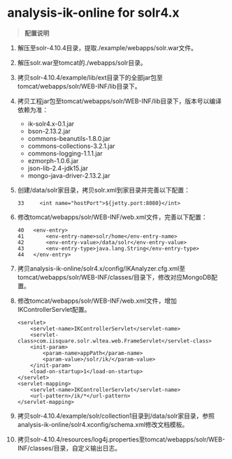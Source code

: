 # analysis-ik-online for solr4.x

> **配置说明**

1. 解压至solr-4.10.4目录，提取./example/webapps/solr.war文件。
2. 解压solr.war至tomcat的./webapps/solr目录。
3. 拷贝solr-4.10.4/example/lib/ext目录下的全部jar包至tomcat/webapps/solr/WEB-INF/lib目录下。
4. 拷贝工程jar包至tomcat/webapps/solr/WEB-INF/lib目录下，版本号以编译依赖为准：
	- ik-solr4.x-0.1.jar
	- bson-2.13.2.jar
	- commons-beanutils-1.8.0.jar
	- commons-collections-3.2.1.jar
	- commons-logging-1.1.1.jar
	- ezmorph-1.0.6.jar
	- json-lib-2.4-jdk15.jar
	- mongo-java-driver-2.13.2.jar
5. 创建/data/solr家目录，拷贝solr.xml到家目录并完善以下配置：

	```
	33     <int name="hostPort">${jetty.port:8080}</int>
	```

6. 修改tomcat/webapps/solr/WEB-INF/web.xml文件，完善以下配置：

	```
	40   <env-entry>
	41       <env-entry-name>solr/home</env-entry-name>
	42       <env-entry-value>/data/solr</env-entry-value>
	43       <env-entry-type>java.lang.String</env-entry-type>
	44   </env-entry>
	```

7. 拷贝analysis-ik-online/solr4.x/config/IKAnalyzer.cfg.xml至tomcat/webapps/solr/WEB-INF/classes/目录下，修改对应MongoDB配置。
8. 修改tomcat/webapps/solr/WEB-INF/web.xml文件，增加IKControllerServlet配置。

	```
	<servlet>
		<servlet-name>IKControllerServlet</servlet-name>
		<servlet-class>com.iisquare.solr.wltea.web.FrameServlet</servlet-class>
		<init-param>
			<param-name>appPath</param-name>
			<param-value>/solr/ik/</param-value>
		</init-param>
		<load-on-startup>1</load-on-startup>
	</servlet>
	<servlet-mapping>
		<servlet-name>IKControllerServlet</servlet-name>
		<url-pattern>/ik/*</url-pattern>
	</servlet-mapping>
	```

9. 拷贝solr-4.10.4/example/solr/collection1目录到/data/solr家目录，参照analysis-ik-online/solr4.xconfig/schema.xml修改文档模板。
10. 拷贝solr-4.10.4/resources/log4j.properties至tomcat/webapps/solr/WEB-INF/classes/目录，自定义输出日志。


